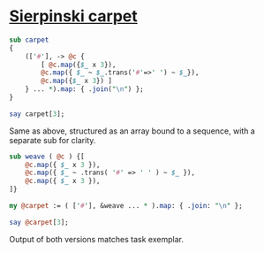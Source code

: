 [1]: http://rosettacode.org/wiki/Sierpinski_carpet

# [Sierpinski carpet][1]

```perl
sub carpet
{
    (['#'], -> @c {
        [ @c.map({$_ x 3}), 
        @c.map({ $_ ~ $_.trans('#'=>' ') ~ $_}),
        @c.map({$_ x 3}) ]
    } ... *).map: { .join("\n") };
}
 
say carpet[3];
```


Same as above, structured as an array bound to a sequence, with a separate sub for clarity.

```perl
sub weave ( @c ) {[
    @c.map({ $_ x 3 }), 
    @c.map({ $_ ~ .trans( '#' => ' ' ) ~ $_ }),
    @c.map({ $_ x 3 }),
]}
 
my @carpet := ( ['#'], &weave ... * ).map: { .join: "\n" };
 
say @carpet[3];
```


Output of both versions matches task exemplar.